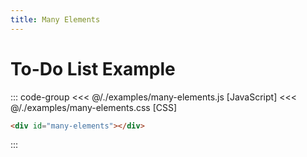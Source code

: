 ```yaml
---
title: Many Elements
---
```


<script setup>
  import { onMounted } from 'vue'
  
  onMounted(async () => {
    await import('./many-elements.css')
    await import('./many-elements.js')
  })
</script>

# To-Do List Example

<p></p>
<Badge type="warning" text="example" />
<div class="example">
  <div id="many-elements"></div>
</div>

::: code-group
<<< @/./examples/many-elements.js [JavaScript]
<<< @/./examples/many-elements.css [CSS]
```html [HTML]
<div id="many-elements"></div>
```
:::
